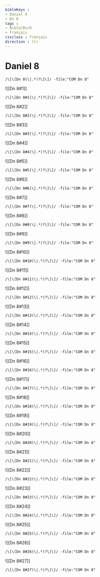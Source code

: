 ```yaml
---
bibleKeys : 
- Daniel 8
- Dn 8
tags : 
- Bible/Dn/8
- français
cssclass : français
direction : ltr
---
```


# Daniel 8

```query
/\[\[Dn 8(\|.*)?\]\]/ -file:"COM Dn 8"
```



![[Dn 8#1]]

```query
/\[\[Dn 8#1(\|.*)?\]\]/ -file:"COM Dn 8"
```

![[Dn 8#2]]

```query
/\[\[Dn 8#2(\|.*)?\]\]/ -file:"COM Dn 8"
```

![[Dn 8#3]]

```query
/\[\[Dn 8#3(\|.*)?\]\]/ -file:"COM Dn 8"
```

![[Dn 8#4]]

```query
/\[\[Dn 8#4(\|.*)?\]\]/ -file:"COM Dn 8"
```

![[Dn 8#5]]

```query
/\[\[Dn 8#5(\|.*)?\]\]/ -file:"COM Dn 8"
```

![[Dn 8#6]]

```query
/\[\[Dn 8#6(\|.*)?\]\]/ -file:"COM Dn 8"
```

![[Dn 8#7]]

```query
/\[\[Dn 8#7(\|.*)?\]\]/ -file:"COM Dn 8"
```

![[Dn 8#8]]

```query
/\[\[Dn 8#8(\|.*)?\]\]/ -file:"COM Dn 8"
```

![[Dn 8#9]]

```query
/\[\[Dn 8#9(\|.*)?\]\]/ -file:"COM Dn 8"
```

![[Dn 8#10]]

```query
/\[\[Dn 8#10(\|.*)?\]\]/ -file:"COM Dn 8"
```

![[Dn 8#11]]

```query
/\[\[Dn 8#11(\|.*)?\]\]/ -file:"COM Dn 8"
```

![[Dn 8#12]]

```query
/\[\[Dn 8#12(\|.*)?\]\]/ -file:"COM Dn 8"
```

![[Dn 8#13]]

```query
/\[\[Dn 8#13(\|.*)?\]\]/ -file:"COM Dn 8"
```

![[Dn 8#14]]

```query
/\[\[Dn 8#14(\|.*)?\]\]/ -file:"COM Dn 8"
```

![[Dn 8#15]]

```query
/\[\[Dn 8#15(\|.*)?\]\]/ -file:"COM Dn 8"
```

![[Dn 8#16]]

```query
/\[\[Dn 8#16(\|.*)?\]\]/ -file:"COM Dn 8"
```

![[Dn 8#17]]

```query
/\[\[Dn 8#17(\|.*)?\]\]/ -file:"COM Dn 8"
```

![[Dn 8#18]]

```query
/\[\[Dn 8#18(\|.*)?\]\]/ -file:"COM Dn 8"
```

![[Dn 8#19]]

```query
/\[\[Dn 8#19(\|.*)?\]\]/ -file:"COM Dn 8"
```

![[Dn 8#20]]

```query
/\[\[Dn 8#20(\|.*)?\]\]/ -file:"COM Dn 8"
```

![[Dn 8#21]]

```query
/\[\[Dn 8#21(\|.*)?\]\]/ -file:"COM Dn 8"
```

![[Dn 8#22]]

```query
/\[\[Dn 8#22(\|.*)?\]\]/ -file:"COM Dn 8"
```

![[Dn 8#23]]

```query
/\[\[Dn 8#23(\|.*)?\]\]/ -file:"COM Dn 8"
```

![[Dn 8#24]]

```query
/\[\[Dn 8#24(\|.*)?\]\]/ -file:"COM Dn 8"
```

![[Dn 8#25]]

```query
/\[\[Dn 8#25(\|.*)?\]\]/ -file:"COM Dn 8"
```

![[Dn 8#26]]

```query
/\[\[Dn 8#26(\|.*)?\]\]/ -file:"COM Dn 8"
```

![[Dn 8#27]]

```query
/\[\[Dn 8#27(\|.*)?\]\]/ -file:"COM Dn 8"
```

